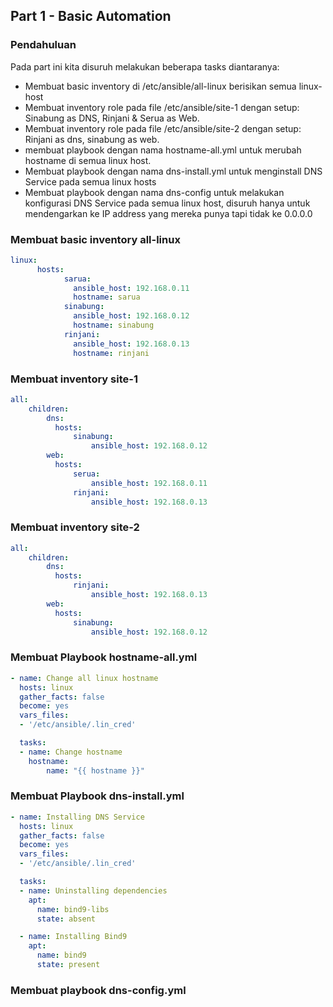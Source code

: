 ## Part 1 - Basic Automation
### Pendahuluan
Pada part ini kita disuruh melakukan beberapa tasks diantaranya:
- Membuat basic inventory di /etc/ansible/all-linux berisikan semua linux-host
- Membuat inventory role pada file /etc/ansible/site-1 dengan setup: Sinabung as DNS, Rinjani & Serua as Web.
- Membuat inventory role pada file /etc/ansible/site-2 dengan setup: Rinjani as dns, sinabung as web.
- membuat playbook dengan nama hostname-all.yml untuk merubah hostname di semua linux host.
- Membuat playbook dengan nama dns-install.yml untuk menginstall DNS Service pada semua linux hosts
- Membuat playbook dengan nama dns-config untuk melakukan konfigurasi DNS Service pada semua linux host, disuruh hanya untuk mendengarkan ke IP address yang mereka punya tapi tidak ke 0.0.0.0

### Membuat basic inventory all-linux
```yml
linux:
      hosts:
            sarua:
              ansible_host: 192.168.0.11
              hostname: sarua
            sinabung:
              ansible_host: 192.168.0.12
              hostname: sinabung
            rinjani:
              ansible_host: 192.168.0.13
              hostname: rinjani
```
### Membuat inventory site-1
```yml
all:
    children:
        dns:
          hosts:
              sinabung:
                  ansible_host: 192.168.0.12
        web:
          hosts:
              serua:
                  ansible_host: 192.168.0.11
              rinjani:
                  ansible_host: 192.168.0.13
```

### Membuat inventory site-2
```yml
all:
    children:
        dns:
          hosts:
              rinjani:
                  ansible_host: 192.168.0.13
        web:
          hosts:
              sinabung:
                  ansible_host: 192.168.0.12
```
### Membuat Playbook hostname-all.yml
```yml
- name: Change all linux hostname
  hosts: linux
  gather_facts: false
  become: yes
  vars_files:
  - '/etc/ansible/.lin_cred'

  tasks:
  - name: Change hostname
    hostname:
        name: "{{ hostname }}"
```
### Membuat Playbook dns-install.yml
```yml
- name: Installing DNS Service
  hosts: linux
  gather_facts: false
  become: yes
  vars_files:
  - '/etc/ansible/.lin_cred'

  tasks:
  - name: Uninstalling dependencies
    apt:
      name: bind9-libs
      state: absent

  - name: Installing Bind9
    apt:
      name: bind9
      state: present
```
### Membuat playbook dns-config.yml

